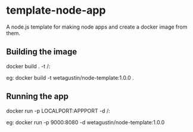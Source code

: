 # template-node-app
A node.js template for making node apps and create a docker image from them.

## Building the image

  docker build . -t <your username>/<your web-app name>:<yout tag>

  eg: docker build -t wetagustin/node-template:1.0.0 .

## Running the app

  docker run -p LOCALPORT:APPPORT -d <your username>/<your web-app name>:<yout tag>

  eg: docker run -p 9000:8080 -d wetagustin/node-template:1.0.0
